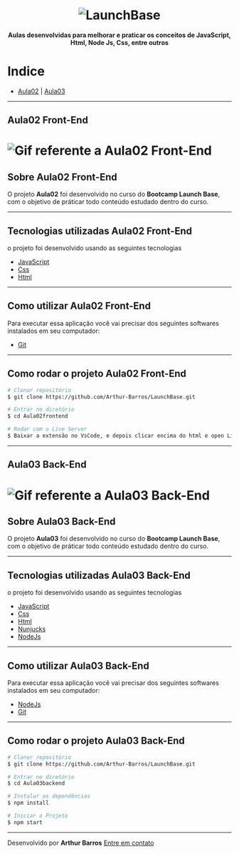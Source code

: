 <h1 align="center">
  <img src="https://camo.githubusercontent.com/268b1344409fac98c4eeda520482b6910c4ddcba/68747470733a2f2f73746f726167652e676f6f676c65617069732e636f6d2f676f6c64656e2d77696e642f626f6f7463616d702d6c61756e6368626173652f6c6f676f2e706e67" alt="LaunchBase">
</h1>

**<p align="center">Aulas desenvolvidas para melhorar e praticar os conceitos de JavaScript, Html, Node Js, Css, entre outros</p>**

# Indice
- [Aula02](#aula02-front-end) | [Aula03](#aula03-back-end)

---

## Aula02 **Front-End**
<h1>
  <img src="https://ik.imagekit.io/xlj9cejf8v/iniciofrontend_iag00lu3Z.gif" alt="Gif referente a Aula02 Front-End">
</h1>

## Sobre Aula02 **Front-End**

O projeto **Aula02** foi desenvolvido no curso do **Bootcamp Launch Base**, com o objetivo de práticar todo conteúdo estudado dentro do curso. 

---

## Tecnologias utilizadas Aula02 **Front-End**

o projeto foi desenvolvido usando as seguintes tecnologias

- [JavaScript](https://developer.mozilla.org/pt-BR/docs/Web/JavaScript)
- [Css](https://www.w3schools.com/Css/)
- [Html](https://www.w3schools.com/html/)

---

## Como utilizar Aula02 **Front-End**
Para executar essa aplicação você vai precisar dos seguintes softwares instalados em seu computador:
- [Git](https://git-scm.com/)

---

## Como rodar o projeto Aula02 **Front-End**

```bash
# Clonar repositório
$ git clone https://github.com/Arthur-Barros/LaunchBase.git

# Entrar no diretório
$ cd Aula02frontend

# Rodar com o Live Server
$ Baixar a extensão no VsCode, e depois clicar encima do html e open Live Sever, por padrão é a localhost:5000.

```
---

## Aula03 **Back-End**
<h1>
  <img src="https://ik.imagekit.io/xlj9cejf8v/iniciobackend_anhWjsxdb.gif" alt="Gif referente a Aula03 Back-End">
</h1>

## Sobre Aula03 **Back-End**

O projeto **Aula03** foi desenvolvido no curso do **Bootcamp Launch Base**, com o objetivo de práticar todo conteúdo estudado dentro do curso. 

---

## Tecnologias utilizadas Aula03 **Back-End**

o projeto foi desenvolvido usando as seguintes tecnologias

- [JavaScript](https://developer.mozilla.org/pt-BR/docs/Web/JavaScript)
- [Css](https://www.w3schools.com/Css/)
- [Html](https://www.w3schools.com/html/)
- [Nunjucks](https://mozilla.github.io/nunjucks/)
- [NodeJs](https://nodejs.org/en/)

---

## Como utilizar Aula03 **Back-End**
Para executar essa aplicação você vai precisar dos seguintes softwares instalados em seu computador:
- [NodeJs](https://nodejs.org/en/)
- [Git](https://git-scm.com/)

---

## Como rodar o projeto Aula03 **Back-End**

```bash
# Clonar repositório
$ git clone https://github.com/Arthur-Barros/LaunchBase.git

# Entrar no diretório
$ cd Aula03backend

# Instalar as dependências
$ npm install

# Iniciar o Projeto
$ npm start

```
---

Desenvolvido por **Arthur Barros** [Entre em contato](https://www.linkedin.com/in/arthur-barros-/)
